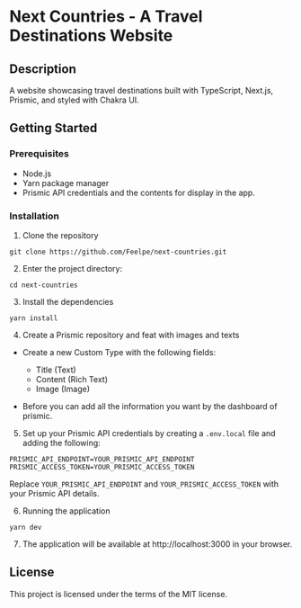 # Next Countries - A Travel Destinations Website

## Description
A website showcasing travel destinations built with TypeScript, Next.js, Prismic, and styled with Chakra UI.

## Getting Started

### Prerequisites
- Node.js
- Yarn package manager
- Prismic API credentials and the contents for display in the app.

### Installation

1. Clone the repository

```
git clone https://github.com/Feelpe/next-countries.git
```

2. Enter the project directory:

```
cd next-countries
```

3. Install the dependencies

```
yarn install
```

4. Create a Prismic repository and feat with images and texts

- Create a new Custom Type with the following fields:
  - Title (Text)
  - Content (Rich Text)
  - Image (Image)
 
- Before you can add all the information you want by the dashboard of prismic.

5. Set up your Prismic API credentials by creating a `.env.local` file and adding the following:

```
PRISMIC_API_ENDPOINT=YOUR_PRISMIC_API_ENDPOINT
PRISMIC_ACCESS_TOKEN=YOUR_PRISMIC_ACCESS_TOKEN
```

Replace `YOUR_PRISMIC_API_ENDPOINT` and `YOUR_PRISMIC_ACCESS_TOKEN` with your Prismic API details.

6. Running the application

```
yarn dev
```

7. The application will be available at http://localhost:3000 in your browser.

## License
This project is licensed under the terms of the MIT license.

